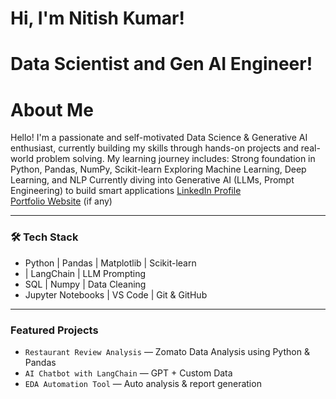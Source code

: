 # Hi, I'm Nitish Kumar!
# Data Scientist and Gen AI Engineer!
# About Me
 Hello! I'm a passionate and self-motivated Data Science & Generative AI enthusiast, currently building my skills through hands-on projects and real-world problem solving.
My learning journey includes:
 Strong foundation in Python, Pandas, NumPy, Scikit-learn
 Exploring Machine Learning, Deep Learning, and NLP
 Currently diving into Generative AI (LLMs, Prompt Engineering) to build smart applications
 [LinkedIn Profile](www.linkedin.com/in/nitish-kumar-58277b203)  
 [Portfolio Website](https://your-portfolio-link.vercel.app) (if any)  

---

### 🛠️ Tech Stack

- Python |  Pandas |  Matplotlib |  Scikit-learn  
-  | LangChain | LLM Prompting  
-  SQL |  Numpy |  Data Cleaning  
- Jupyter Notebooks | VS Code | Git & GitHub

---

### Featured Projects

- `Restaurant Review Analysis` — Zomato Data Analysis using Python & Pandas  
- `AI Chatbot with LangChain` — GPT + Custom Data  
- `EDA Automation Tool` — Auto analysis & report generation  
